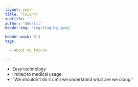```yaml
---
layout: post
title: “CRISPR"
subtitle: ''
author: "Sherril"
header-img: "img/1tag-bg.jpeg"

header-mask: 0.3
tags:

  - About my future
  
---
```


- Easy technology
- limited to medical usage
- "We shouldn't do it until we understand what are we diong."